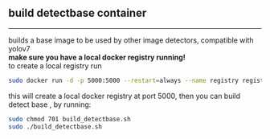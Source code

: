 ## build detectbase container
---

builds a base image to be used by other image detectors, compatible with yolov7 <br>
**make sure you have a local docker registry running!**<br>
to create a local registry run 

```bash
sudo docker run -d -p 5000:5000 --restart=always --name registry registry:2
```

this will create a local docker registry at port 5000,
then you can build detect base , by running:

```bash
sudo chmod 701 build_detectbase.sh
sudo ./build_detectbase.sh
```
